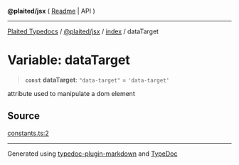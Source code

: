 **@plaited/jsx** ( [Readme](../../README.md) \| API )

***

[Plaited Typedocs](../../../../modules.md) / [@plaited/jsx](../../modules.md) / [index](../README.md) / dataTarget

# Variable: dataTarget

> **`const`** **dataTarget**: `"data-target"` = `'data-target'`

attribute used to manipulate a dom element

## Source

[constants.ts:2](https://github.com/plaited/plaited/blob/317e868/libs/jsx/src/constants.ts#L2)

***

Generated using [typedoc-plugin-markdown](https://www.npmjs.com/package/typedoc-plugin-markdown) and [TypeDoc](https://typedoc.org/)

